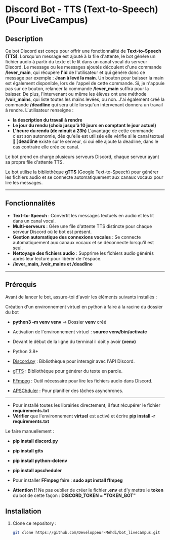 # Discord Bot - TTS (Text-to-Speech) (Pour LiveCampus)

## Description

Ce bot Discord est conçu pour offrir une fonctionnalité de **Text-to-Speech (TTS)**. Lorsqu'un message est ajouté à la file d'attente, le bot génère un fichier audio à partir du texte et le lit dans un canal vocal du serveur Discord.
Le message ou les messages ajoutés découlent d'une commande **/lever_main**, qui récupère **l'id** de l'utilisateur et qui gènère donc ce message par exemple : **Jean à levé la main**. Un bouton pour baisser la main est également disponible,
lors de l'appel de cette commande. Si, je n'appuie pas sur ce bouton, relancer la commande **/lever_main** suffira pour la baisser. De plus, l'intervenant ou même les élèves ont une méthode **/voir_mains**, qui liste toutes les mains levées,
ou non.
J'ai également créé la commande **/deadline** qui sera utile lorsqu'un intervenant donnera un travail à rendre. L'utilisateur renseigne : 
- **la description du travail à rendre**
- **Le jour du rendu (choix jusqu'à 10 jours en comptant le jour actuel)**
- **L'heure du rendu (de minuit à 23h)**
L'avantage de cette commande c'est son autonomie, dès qu'elle est utilisée elle vérifie si le canal textuel **🚧┊𝖽𝖾𝖺𝖽𝗅𝗂𝗇𝖾** existe sur le serveur, si oui elle ajoute la deadline, dans le cas contraire elle crée ce canal.

Le bot prend en charge plusieurs serveurs Discord, chaque serveur ayant sa propre file d'attente TTS.

Le bot utilise la bibliothèque **gTTS** (Google Text-to-Speech) pour générer les fichiers audio et se connecte automatiquement aux canaux vocaux pour lire les messages.

---

## Fonctionnalités

- **Text-to-Speech** : Convertit les messages textuels en audio et les lit dans un canal vocal.
- **Multi-serveurs** : Gère une file d'attente TTS distincte pour chaque serveur Discord où le bot est présent.
- **Gestion automatique des connexions vocales** : Se connecte automatiquement aux canaux vocaux et se déconnecte lorsqu'il est seul.
- **Nettoyage des fichiers audio** : Supprime les fichiers audio générés après leur lecture pour libérer de l'espace.
- **/lever_main, /voir_mains et /deadline**

---

## Prérequis

Avant de lancer le bot, assure-toi d'avoir les éléments suivants installés :

Création d'un environnement virtuel en python à faire à la racine du dossier du bot
- **python3 -m venv venv** -> Dossier **venv** créé
- Activation de l'environnement virtuel : **source venv/bin/activate**
- Devant le début de la ligne du terminal il doit y avoir **(venv)**

- Python 3.8+  
- [Discord.py](https://discordpy.readthedocs.io/en/stable/) : Bibliothèque pour interagir avec l'API Discord.
- [gTTS](https://pypi.org/project/gTTS/) : Bibliothèque pour générer du texte en parole.
- [FFmpeg](https://ffmpeg.org/) : Outil nécessaire pour lire les fichiers audio dans Discord.
- [APSChduler](https://apscheduler.readthedocs.io/en/stable/) : Pour planifier des tâches asynchrones.

---
- Pour installé toutes les librairies directement, il faut récupérer le fichier **requirements.txt**
- **Vérifier** que l'environnement **virtuel** est activé et écrire **pip install -r requirements.txt**

Le faire manuellement :

- **pip install discord.py**
- **pip install gtts**
- **pip install python-dotenv**
- **pip install apscheduler**

- Pour installer **FFmpeg** faire : **sudo apt install ffmpeg**

- **Attention !!** Ne pas oublier de créer le fichier **.env** et d'y mettre le **token** du bot de cette façon : **DISCORD_TOKEN = "TOKEN_BOT"**

## Installation

1. Clone ce repository :
   ```bash
   git clone https://github.com/Developpeur-Mehdi/bot_livecampus.git
